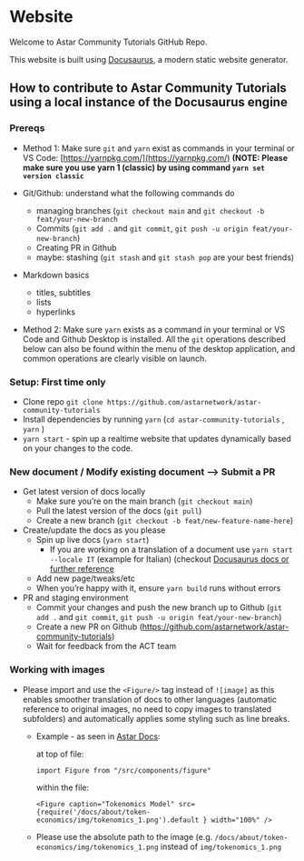 # Website

Welcome to Astar Community Tutorials GitHub Repo.

This website is built using [Docusaurus](https://docusaurus.io/), a modern static website generator.

## How to contribute to Astar Community Tutorials using a local instance of the Docusaurus engine

### Prereqs

  - Method 1: Make sure `git` and `yarn` exist as commands in your terminal or VS Code: [https://yarnpkg.com/](https://yarnpkg.com/) **(NOTE: Please make sure you use yarn 1 (classic) by using command `yarn set version classic`**
  - Git/Github: understand what the following commands do
      - managing branches (`git checkout main` and `git checkout -b feat/your-new-branch`
      - Commits (`git add .` and `git commit`, `git push -u origin feat/your-new-branch`)
      - Creating PR in Github
      - maybe: stashing (`git stash` and `git stash pop` are your best friends)
  - Markdown basics
      - titles, subtitles
      - lists
      - hyperlinks
  
  - Method 2: Make sure `yarn` exists as a command in your terminal or VS Code and Github Desktop is installed. All the `git` operations described below can also be found within the menu of the desktop application, and common operations are clearly visible on launch.

### Setup: First time only

  - Clone repo `git clone https://github.com/astarnetwork/astar-community-tutorials`
  - Install dependencies by running `yarn` (`cd astar-community-tutorials` , `yarn` )
  - `yarn start` - spin up a realtime website that updates dynamically based on your changes to the code.

### New document / Modify existing document --> Submit a PR
  
  -  Get latest version of docs locally
      - Make sure you’re on the main branch (`git checkout main`)
      - Pull the latest version of the docs (`git pull`)
      - Create a new branch (`git checkout -b feat/new-feature-name-here`)
  - Create/update the docs as you please
      - Spin up live docs (`yarn start`)
        - If you are working on a translation of a document use `yarn start --locale IT` (example for Italian) (checkout [Docusaurus docs or further reference](https://docusaurus.io/docs/i18n/tutorial)
      - Add new page/tweaks/etc
      - When you’re happy with it, ensure `yarn build` runs without errors
  - PR and staging environment
      - Commit your changes and push the new branch up to Github (`git add .` and `git commit`, `git push -u origin feat/your-new-branch`)
      - Create a new PR on Github (https://github.com/astarnetwork/astar-community-tutorials)
      - Wait for feedback from the ACT team

### Working with images

  - Please import and use the `<Figure/>` tag instead of `![image]` as this enables smoother translation of docs to other languages (automatic reference to original images, no need to copy images to translated subfolders) and automatically applies some styling such as line breaks.
    
    - Example - as seen in [Astar Docs](https://github.com/AstarNetwork/astar-docs/blob/d530139ca7a5ab034a783981d313542e02fdfb54/docs/about/token-economics/inflationary-model.md):
      
      at top of file:
      ```
      import Figure from "/src/components/figure"
      ```
      
      within the file:
      ```
      <Figure caption="Tokenomics Model" src={require('/docs/about/token-economics/img/tokenomics_1.png').default } width="100%" /> 
      ```

    - Please use the absolute path to the image (e.g. `/docs/about/token-economics/img/tokenomics_1.png` instead of `img/tokenomics_1.png`
